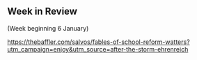 ## Week in Review
(Week beginning 6 January)

https://thebaffler.com/salvos/fables-of-school-reform-watters?utm_campaign=enjoy&utm_source=after-the-storm-ehrenreich
